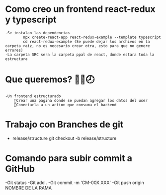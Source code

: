 # Como creo un frontend react-redux y typescript
    -Se instalan las dependencias 
            npx create-react-app react-redux-example --template typescript
            cd react-redux-example (Se puede dejar los archivos en la carpeta raiz, no es necesario crear otra, esto para que no genere errores)
    -La carpeta SRC sera la carpeta ppal de react, donde estara toda la estructura

# Que queremos?  🔲✅🕗
    -Un frontend estructurado
        🔲Crear una pagina donde se puedan agregar los datos del user
        🔲Conectarla a un action que consuma el backend

# Trabajo con Branches de git 
  - release/structure
    git checkout -b release/structure

# Comando para subir commit a GitHub
  -Git status
  -Git add .
  -Git commit -m 'CM-00X XXX'
  -Git push origin NOMBRE DE LA RAMA
